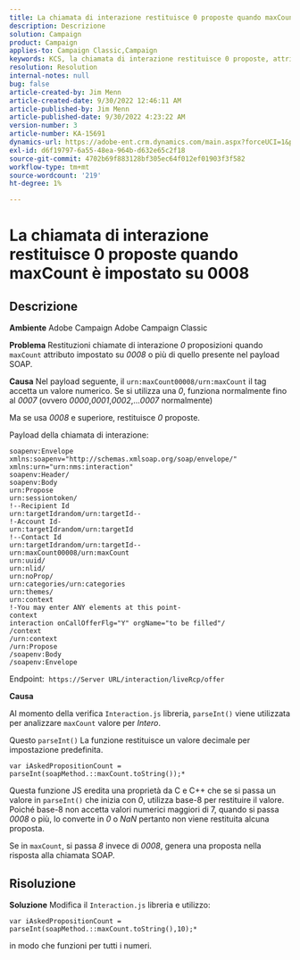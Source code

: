 ```yaml
---
title: La chiamata di interazione restituisce 0 proposte quando maxCount è impostato su 0008
description: Descrizione
solution: Campaign
product: Campaign
applies-to: Campaign Classic,Campaign
keywords: KCS, la chiamata di interazione restituisce 0 proposte, attributo maxCount, 0008, payload SOAP, Adobe Campaign, Adobe Campaign Classic
resolution: Resolution
internal-notes: null
bug: false
article-created-by: Jim Menn
article-created-date: 9/30/2022 12:46:11 AM
article-published-by: Jim Menn
article-published-date: 9/30/2022 4:23:22 AM
version-number: 3
article-number: KA-15691
dynamics-url: https://adobe-ent.crm.dynamics.com/main.aspx?forceUCI=1&pagetype=entityrecord&etn=knowledgearticle&id=178a6d43-5940-ed11-9db1-0022480866ad
exl-id: d6f19797-6a55-48ea-964b-d632e65c2f18
source-git-commit: 4702b69f883128bf305ec64f012ef01903f3f582
workflow-type: tm+mt
source-wordcount: '219'
ht-degree: 1%

---
```


# La chiamata di interazione restituisce 0 proposte quando maxCount è impostato su 0008

## Descrizione


<b>Ambiente</b>
Adobe Campaign Adobe Campaign Classic

<b>Problema</b>
Restituzioni chiamate di interazione *0* proposizioni quando `maxCount` attributo impostato su *0008* o più di quello presente nel payload SOAP.

<b>Causa</b>
Nel payload seguente, il `urn:maxCount00008/urn:maxCount` il tag accetta un valore numerico.
Se si utilizza una *0*, funziona normalmente fino al *0007* (ovvero *0000*,*0001*,*0002*,...*0007* normalmente)

Ma se usa *0008* e superiore, restituisce *0* proposte.

Payload della chiamata di interazione:


```
soapenv:Envelope xmlns:soapenv="http://schemas.xmlsoap.org/soap/envelope/" xmlns:urn="urn:nms:interaction"
soapenv:Header/
soapenv:Body
urn:Propose
urn:sessiontoken/
!--Recipient Id
urn:targetIdrandom/urn:targetId--
!-Account Id-
urn:targetIdrandom/urn:targetId
!--Contact Id
urn:targetIdrandom/urn:targetId--
urn:maxCount00008/urn:maxCount
urn:uuid/
urn:nlid/
urn:noProp/
urn:categories/urn:categories
urn:themes/
urn:context
!-You may enter ANY elements at this point-
context
interaction onCallOfferFlg="Y" orgName="to be filled"/
/context
/urn:context
/urn:Propose
/soapenv:Body
/soapenv:Envelope
```




Endpoint: 
`https://Server URL/interaction/liveRcp/offer`

<b>Causa</b>

Al momento della verifica `Interaction.js` libreria, `parseInt()` viene utilizzata per analizzare `maxCount` valore per *Intero*.

Questo `parseInt()` La funzione restituisce un valore decimale per impostazione predefinita.


```
var iAskedPropositionCount = parseInt(soapMethod.::maxCount.toString());*
```


Questa funzione JS eredita una proprietà da C e C++ che se si passa un valore in `parseInt()` che inizia con *0*, utilizza base-8 per restituire il valore.
Poiché base-8 non accetta valori numerici maggiori di 7, quando si passa *0008* o più, lo converte in *0* o *NaN* pertanto non viene restituita alcuna proposta.

Se in `maxCount`, si passa *8* invece di *0008*, genera una proposta nella risposta alla chiamata SOAP.


## Risoluzione


<b>Soluzione</b>
Modifica il `Interaction.js` libreria e utilizzo:




```
var iAskedPropositionCount = parseInt(soapMethod.::maxCount.toString(),10);*
```




in modo che funzioni per tutti i numeri.
